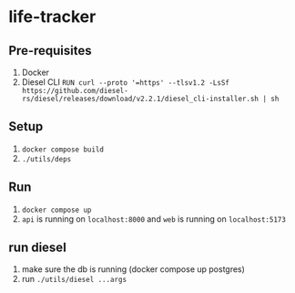 # life-tracker

## Pre-requisites
1. Docker
2. Diesel CLI `RUN curl --proto '=https' --tlsv1.2 -LsSf https://github.com/diesel-rs/diesel/releases/download/v2.2.1/diesel_cli-installer.sh | sh`

## Setup
1. `docker compose build` 
2. `./utils/deps`

## Run
1. `docker compose up`
2. `api` is running on `localhost:8000` and `web` is running on `localhost:5173`

## run diesel
1. make sure the db is running (docker compose up postgres)
2. run `./utils/diesel ...args`